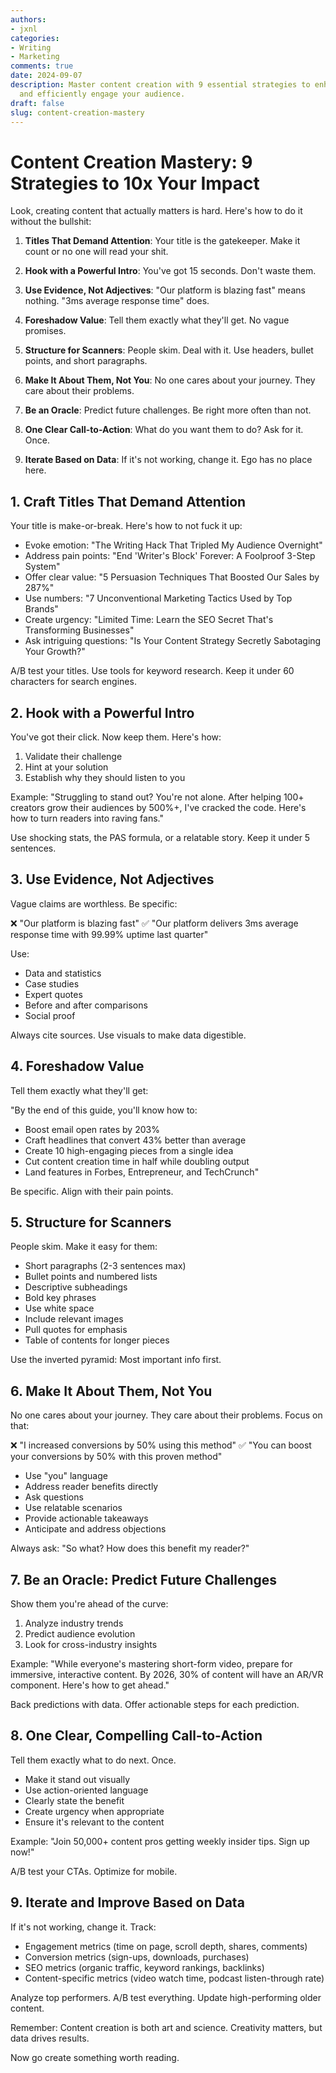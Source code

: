 ```yaml
---
authors:
- jxnl
categories:
- Writing
- Marketing
comments: true
date: 2024-09-07
description: Master content creation with 9 essential strategies to enhance your impact
  and efficiently engage your audience.
draft: false
slug: content-creation-mastery
---
```


# Content Creation Mastery: 9 Strategies to 10x Your Impact

Look, creating content that actually matters is hard. Here's how to do it without the bullshit:

1. **Titles That Demand Attention**: Your title is the gatekeeper. Make it count or no one will read your shit.

2. **Hook with a Powerful Intro**: You've got 15 seconds. Don't waste them.

3. **Use Evidence, Not Adjectives**: "Our platform is blazing fast" means nothing. "3ms average response time" does.

4. **Foreshadow Value**: Tell them exactly what they'll get. No vague promises.

5. **Structure for Scanners**: People skim. Deal with it. Use headers, bullet points, and short paragraphs.

6. **Make It About Them, Not You**: No one cares about your journey. They care about their problems.

7. **Be an Oracle**: Predict future challenges. Be right more often than not.

8. **One Clear Call-to-Action**: What do you want them to do? Ask for it. Once.

9. **Iterate Based on Data**: If it's not working, change it. Ego has no place here.

## 1. Craft Titles That Demand Attention

Your title is make-or-break. Here's how to not fuck it up:

- Evoke emotion: "The Writing Hack That Tripled My Audience Overnight"
- Address pain points: "End 'Writer's Block' Forever: A Foolproof 3-Step System"
- Offer clear value: "5 Persuasion Techniques That Boosted Our Sales by 287%"
- Use numbers: "7 Unconventional Marketing Tactics Used by Top Brands"
- Create urgency: "Limited Time: Learn the SEO Secret That's Transforming Businesses"
- Ask intriguing questions: "Is Your Content Strategy Secretly Sabotaging Your Growth?"

A/B test your titles. Use tools for keyword research. Keep it under 60 characters for search engines.

## 2. Hook with a Powerful Intro

You've got their click. Now keep them. Here's how:

1. Validate their challenge
2. Hint at your solution
3. Establish why they should listen to you

Example:
"Struggling to stand out? You're not alone. After helping 100+ creators grow their audiences by 500%+, I've cracked the code. Here's how to turn readers into raving fans."

Use shocking stats, the PAS formula, or a relatable story. Keep it under 5 sentences.

## 3. Use Evidence, Not Adjectives

Vague claims are worthless. Be specific:

❌ "Our platform is blazing fast"
✅ "Our platform delivers 3ms average response time with 99.99% uptime last quarter"

Use:
- Data and statistics
- Case studies
- Expert quotes
- Before and after comparisons
- Social proof

Always cite sources. Use visuals to make data digestible.

## 4. Foreshadow Value

Tell them exactly what they'll get:

"By the end of this guide, you'll know how to:
- Boost email open rates by 203%
- Craft headlines that convert 43% better than average
- Create 10 high-engaging pieces from a single idea
- Cut content creation time in half while doubling output
- Land features in Forbes, Entrepreneur, and TechCrunch"

Be specific. Align with their pain points.

## 5. Structure for Scanners

People skim. Make it easy for them:

- Short paragraphs (2-3 sentences max)
- Bullet points and numbered lists
- Descriptive subheadings
- Bold key phrases
- Use white space
- Include relevant images
- Pull quotes for emphasis
- Table of contents for longer pieces

Use the inverted pyramid: Most important info first.

## 6. Make It About Them, Not You

No one cares about your journey. They care about their problems. Focus on that:

❌ "I increased conversions by 50% using this method"
✅ "You can boost your conversions by 50% with this proven method"

- Use "you" language
- Address reader benefits directly
- Ask questions
- Use relatable scenarios
- Provide actionable takeaways
- Anticipate and address objections

Always ask: "So what? How does this benefit my reader?"

## 7. Be an Oracle: Predict Future Challenges

Show them you're ahead of the curve:

1. Analyze industry trends
2. Predict audience evolution
3. Look for cross-industry insights

Example:
"While everyone's mastering short-form video, prepare for immersive, interactive content. By 2026, 30% of content will have an AR/VR component. Here's how to get ahead."

Back predictions with data. Offer actionable steps for each prediction.

## 8. One Clear, Compelling Call-to-Action

Tell them exactly what to do next. Once.

- Make it stand out visually
- Use action-oriented language
- Clearly state the benefit
- Create urgency when appropriate
- Ensure it's relevant to the content

Example:
"Join 50,000+ content pros getting weekly insider tips. Sign up now!"

A/B test your CTAs. Optimize for mobile.

## 9. Iterate and Improve Based on Data

If it's not working, change it. Track:

- Engagement metrics (time on page, scroll depth, shares, comments)
- Conversion metrics (sign-ups, downloads, purchases)
- SEO metrics (organic traffic, keyword rankings, backlinks)
- Content-specific metrics (video watch time, podcast listen-through rate)

Analyze top performers. A/B test everything. Update high-performing older content.

Remember: Content creation is both art and science. Creativity matters, but data drives results.

Now go create something worth reading.